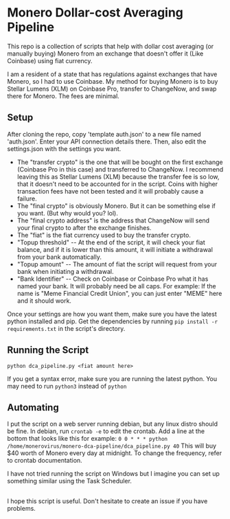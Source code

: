 # Monero Dollar-cost Averaging Pipeline
This repo is a collection of scripts that help with dollar cost averaging (or manually buying) Monero from an exchange that doesn't offer it (Like Coinbase) using fiat currency.

I am a resident of a state that has regulations against exchanges that have Monero, so I had to use Coinbase. My method for buying Monero is to buy Stellar Lumens (XLM) on Coinbase Pro, transfer to ChangeNow, and swap there for Monero. The fees are minimal.

## Setup
After cloning the repo, copy 'template auth.json' to a new file named 'auth.json'.
Enter your API connection details there. Then, also edit the settings.json with the settings you want.
- The "transfer crypto" is the one that will be bought on the first exchange (Coinbase Pro in this case) and transferred to ChangeNow. I recommend leaving this as Stellar Lumens (XLM) because the transfer fee is so low, that it doesn't need to be accounted for in the script. Coins with higher transaction fees have not been tested and it will probably cause a failure.
- The "final crypto" is obviously Monero. But it can be something else if you want. (But why would you? lol).
- The "final crypto address" is the address that ChangeNow will send your final crypto to after the exchange finishes.
- The "fiat" is the fiat currency used to buy the transfer crypto.
- "Topup threshold" -- At the end of the script, it will check your fiat balance, and if it is lower than this amount, it will initiate a withdrawal from your bank automatically.
- "Topup amount" -- The amount of fiat the script will request from your bank when initiating a withdrawal.
- "Bank Identifier" -- Check on Coinbase or Coinbase Pro what it has named your bank. It will probably need be all caps. For example: If the name is "Meme Financial Credit Union", you can just enter "MEME" here and it should work.

Once your settings are how you want them, make sure you have the latest python installed and pip. Get the dependencies by running ```pip install -r requirements.txt``` in the script's directory.

## Running the Script
```python dca_pipeline.py <fiat amount here>```

If you get a syntax error, make sure you are running the latest python. You may need to run ```python3``` instead of ```python```

## Automating
I put the script on a web server running debian, but any linux distro should be fine. In debian, run ```crontab -e``` to edit the crontab. Add a line at the bottom that looks like this for example: ```0 0 * * * python /home/monerovirus/monero-dca-pipeline/dca_pipeline.py 40``` This will buy $40 worth of Monero every day at midnight. To change the frequency, refer to crontab documentation.

I have not tried running the script on Windows but I imagine you can set up something similar using the Task Scheduler.

##
I hope this script is useful. Don't hesitate to create an issue if you have problems.
